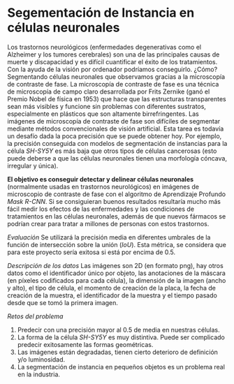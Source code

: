 # Segementación de Instancia en células neuronales

Los trastornos neurológicos (enfermedades degenerativas como el Alzheimer y los tumores cerebrales) son una de las principales causas de muerte y discapacidad y es difícil cuantificar el éxito de los tratamientos.
Con la ayuda de la visión por ordenador podríamos conseguirlo. ¿Cómo? Segmentando células neuronales que observamos gracias a la microscopía de contraste de fase.
La microscopía de contraste de fase es una técnica de microscopía de campo claro desarrollada por Frits Zernike (ganó el Premio Nobel de física en 1953) que hace que las estructuras transparentes sean más visibles y funcione sin problemas con diferentes sustratos, especialmente en plásticos que son altamente birrefringentes.
Las imágenes de microscopía de contraste de fase son difíciles de segmentar mediante métodos convencionales de visión artificial.
Esta tarea es todavía un desafío dada la poca precisión que se puede obtener hoy. Por ejemplo, la precisión conseguida con modelos de segmentación de instancias para la célula *SH-SY5Y* es más baja que otros tipos de células cancerosas (esto puede deberse a que las células neuronales tienen una morfología cóncava, irregular y única).

**El objetivo es conseguir detectar y delinear células neuronales** (normalmente usadas en trastornos neurológicos) en imágenes de microscopio de contraste de fase con el algoritmo de Aprendizaje Profundo *Mask R-CNN*.
Si se consiguieran buenos resultados resultaría mucho más fácil medir los efectos de las enfermedades y las condiciones de tratamientos en las células neuronales, además de que nuevos fármacos se podrían crear para tratar a millones de personas con estos trastornos.

*Evaluación*
Se utilizará la precisión media en diferentes umbrales de la función de intersección sobre la unión (*IoU*). Esta métrica, se considera que para este proyecto sería exitosa si está por encima de 0.5.

*Descripción de los datos*
Las imágenes son 2D (en formato png), hay otros datos como el identificador único por objeto, las anotaciones de la máscara (en píxeles codificados para cada célula), la dimensión de la imagen (ancho y alto), el tipo de célula, el momento de creación de la placa, la fecha de creación de la muestra, el identificador de la muestra y el tiempo pasado desde que se tomó la primera imagen.

*Retos del problema*
1. Predecir con una precisión mayor al 0.5 de media en nuestras células.
2. La forma de la célula *SH-SY5Y* es muy distintiva. Puede ser complicado predecir
exitosamente las formas geométricas.
3. Las imágenes están degradadas, tienen cierto deterioro de definición y/o luminosidad.
4. La segmentación de instancia en pequeños objetos es un problema real en la industria.
